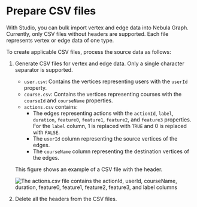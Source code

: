 # Prepare CSV files

With Studio, you can bulk import vertex and edge data into Nebula Graph. Currently, only CSV files without headers are supported. Each file represents vertex or edge data of one type.

To create applicable CSV files, process the source data as follows:

1. Generate CSV files for vertex and edge data. Only a single character separator is supported.

   - `user.csv`: Contains the vertices representing users with the `userId` property.
   - `course.csv`: Contains the vertices representing courses with the `courseId` and `courseName` properties.
   - `actions.csv` contains:
     - The edges representing actions with the `actionId`, `label`, `duration`, `feature0`, `feature1`, `feature2`, and `feature3` properties. For the `label` column, 1 is replaced with `TRUE` and 0 is replaced with `FALSE`.
     - The `userId` column representing the source vertices of the edges.
     - The `courseName` column representing the destination vertices of the edges.

    This figure shows an example of a CSV file with the header.

    ![The actions.csv file contains the actionId, userId, courseName, duration, feature0, feature1, feature2, feature3, and label columns](https://docs-cdn.nebula-graph.com.cn/nebula-studio-docs/st-ug-035.png "actions.csv file with a header")

2. Delete all the headers from the CSV files.
